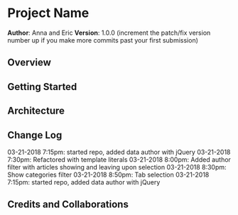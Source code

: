 # Project Name

**Author**: Anna and Eric
**Version**: 1.0.0 (increment the patch/fix version number up if you make more commits past your first submission)

## Overview
<!-- Provide a high level overview of what this application is and why you are building it, beyond the fact that it's an assignment for a Code Fellows 301 class. (i.e. What's your problem domain?) -->

## Getting Started
<!-- What are the steps that a user must take in order to build this app on their own machine and get it running? -->

## Architecture
<!-- Provide a detailed description of the application design. What technologies (languages, libraries, etc) you're using, and any other relevant design information. -->

## Change Log

03-21-2018 7:15pm: started repo, added data author with jQuery
03-21-2018 7:30pm: Refactored with template literals
03-21-2018 8:00pm: Added author filter with articles showing and leaving upon selection
03-21-2018 8:30pm: Show categories filter
03-21-2018 8:50pm: Tab selection
03-21-2018 7:15pm: started repo, added data author with jQuery

<!-- Use this are to document the iterative changes made to your application as each feature is successfully implemented. Use time stamps. Here's an examples:

01-01-2001 4:59pm - Application now has a fully-functional express server, with GET and POST routes for the book resource. -->

## Credits and Collaborations
<!-- Give credit (and a link) to other people or resources that helped you build this application. -->
